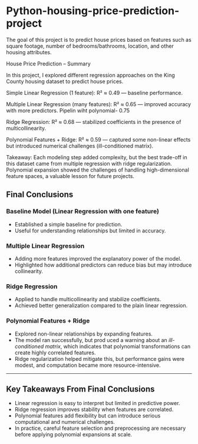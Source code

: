 # Python-housing-price-prediction-project
The goal of this project is to predict house prices based on features such as square footage, number of bedrooms/bathrooms, location, and other housing attributes.

House Price Prediction – Summary

In this project, I explored different regression approaches on the King County housing dataset to predict house prices.

Simple Linear Regression (1 feature): R² ≈ 0.49 — baseline performance.

Multiple Linear Regression (many features): R² ≈ 0.65 — improved accuracy with more predictors.
Pipelin wiht polynomial- 0.75

Ridge Regression: R² ≈ 0.68 — stabilized coefficients in the presence of multicollinearity.

Polynomial Features + Ridge: R² ≈ 0.59 — captured some non-linear effects but introduced numerical challenges (ill-conditioned matrix).

Takeaway:
Each modeling step added complexity, but the best trade-off in this dataset came from multiple regression with ridge regularization. Polynomial expansion showed the challenges of handling high-dimensional feature spaces, a valuable lesson for future projects.


## Final Conclusions  

### Baseline Model (Linear Regression with one feature)  
- Established a simple baseline for prediction.  
- Useful for understanding relationships but limited in accuracy.  

### Multiple Linear Regression  
- Adding more features improved the explanatory power of the model.  
- Highlighted how additional predictors can reduce bias but may introduce collinearity.  

### Ridge Regression  
- Applied to handle multicollinearity and stabilize coefficients.  
- Achieved better generalization compared to the plain linear regression.  

### Polynomial Features + Ridge  
- Explored non-linear relationships by expanding features.  
- The model ran successfully, but prod
uced a warning about an *ill-conditioned matrix*, which indicates that polynomial transformations can create highly correlated features.  
- Ridge regularization helped mitigate this, but performance gains were modest, and computation became more resource-intensive.  

---

## Key Takeaways From Final Conclusions  
- Linear regression is easy to interpret but limited in predictive power.  
- Ridge regression improves stability when features are correlated.  
- Polynomial features add flexibility but can introduce serious computational and numerical challenges.  
- In practice, careful feature selection and preprocessing are necessary before applying polynomial expansions at scale.  
